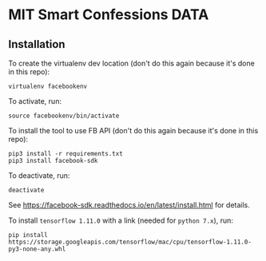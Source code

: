 # MIT Smart Confessions DATA

## Installation

To create the virtualenv dev location (don't do this 
again because it's done in this repo):

	virtualenv facebookenv

To activate, run:

	source facebookenv/bin/activate

To install the tool to use FB API (don't do this 
again because it's done in this repo):
	
	pip3 install -r requirements.txt
	pip3 install facebook-sdk

To deactivate, run:
	
	deactivate

See https://facebook-sdk.readthedocs.io/en/latest/install.html for details.

To install `tensorflow 1.11.0` with a link (needed for `python 7.x`), run:

    pip install https://storage.googleapis.com/tensorflow/mac/cpu/tensorflow-1.11.0-py3-none-any.whl